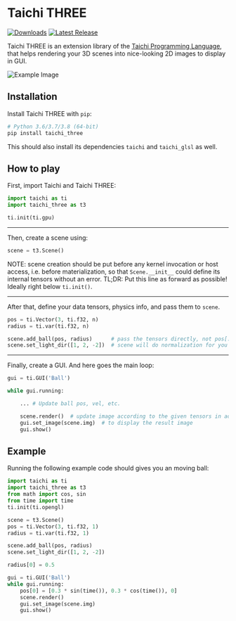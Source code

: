 Taichi THREE
============

[![Downloads](https://pepy.tech/badge/taichi-three)](https://pepy.tech/project/taichi-three)
[![Latest Release](https://img.shields.io/github/v/release/taichi-dev/taichi_three)](https://github.com/taichi-dev/taichi_three/releases)

Taichi THREE is an extension library of the [Taichi Programming Language](https://github.com/taichi-dev/taichi), that helps rendering your 3D scenes into nice-looking 2D images to display in GUI.


![Example Image](https://github.com/taichi-dev/taichi_three/raw/master/examples/camera.png)


Installation
------------

Install Taichi THREE with `pip`:

```bash
# Python 3.6/3.7/3.8 (64-bit)
pip install taichi_three
```

This should also install its dependencies `taichi` and `taichi_glsl` as well.


How to play
-----------

First, import Taichi and Taichi THREE:
```py
import taichi as ti
import taichi_three as t3

ti.init(ti.gpu)
```

---

Then, create a scene using:
```py
scene = t3.Scene()
```

NOTE: scene creation should be put before any kernel invocation or host access,
i.e. before materialization, so that `Scene.__init__` could define its internal
tensors without an error.
TL;DR: Put this line as forward as possible! Ideally right below `ti.init()`.

---

After that, define your data tensors, physics info, and pass them to `scene`.

```py
pos = ti.Vector(3, ti.f32, n)
radius = ti.var(ti.f32, n)

scene.add_ball(pos, radius)      # pass the tensors directly, not pos[...]!
scene.set_light_dir([1, 2, -2])  # scene will do normalization for you :)
```

---

Finally, create a GUI. And here goes the main loop:

```py
gui = ti.GUI('Ball')

while gui.running:

    ... # Update ball pos, vel, etc.

    scene.render()  # update image according to the given tensors in add_ball
    gui.set_image(scene.img)  # to display the result image
    gui.show()
```

Example
-------

Running the following example code should gives you an moving ball:
```py
import taichi as ti
import taichi_three as t3
from math import cos, sin
from time import time
ti.init(ti.opengl)

scene = t3.Scene()
pos = ti.Vector(3, ti.f32, 1)
radius = ti.var(ti.f32, 1)

scene.add_ball(pos, radius)
scene.set_light_dir([1, 2, -2])

radius[0] = 0.5

gui = ti.GUI('Ball')
while gui.running:
    pos[0] = [0.3 * sin(time()), 0.3 * cos(time()), 0]
    scene.render()
    gui.set_image(scene.img)
    gui.show()
```
